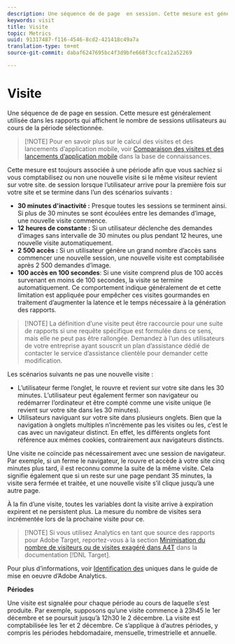 ```yaml
---
description: Une séquence de de page  en session. Cette mesure est généralement utilisée dans les rapports qui affichent le nombre de sessions utilisateurs au cours de la période sélectionnée.
keywords: visit
title: Visite
topic: Metrics
uuid: 91317487-f116-4546-8cd2-421418c49a7a
translation-type: tm+mt
source-git-commit: dabaf6247695bc4f3d9bfe668f3ccfca12a52269

---
```



# Visite

Une séquence de de page  en session. Cette mesure est généralement utilisée dans les rapports qui affichent le nombre de sessions utilisateurs au cours de la période sélectionnée.

>[!NOTE] Pour en savoir plus sur le calcul des visites et des lancements d’application mobile, voir [Comparaison des visites et des lancements d’application mobile](https://helpx.adobe.com/fr/analytics/kb/compare-visits-and-mobile-app-launches.html) dans la base de connaissances.

Cette mesure est toujours associée à une période afin que vous sachiez si vous comptabilisez ou non une nouvelle visite si le même visiteur revient sur votre site. de session lorsque l’utilisateur arrive pour la première fois sur votre site et se termine dans l’un des scénarios suivants :

* **30 minutes d&#39;inactivité :** Presque toutes les sessions se terminent ainsi. Si plus de 30 minutes se sont écoulées entre les demandes d’image, une nouvelle visite commence.
* **12 heures de  constante  :** Si un utilisateur déclenche des demandes d’images sans intervalle de 30 minutes ou plus pendant 12 heures, une nouvelle visite  automatiquement.
* **2 500 accès :** Si un utilisateur génère un grand nombre d’accès sans commencer une nouvelle session, une nouvelle visite est comptabilisée après 2 500 demandes d’image.
* **100 accès en 100 secondes**: Si une visite comprend plus de 100 accès survenant en moins de 100 secondes, la visite se termine automatiquement. Ce comportement indique généralement   de et cette limitation est appliquée pour empêcher ces visites gourmandes en traitement d’augmenter la latence et le temps nécessaire à la génération des rapports.

>[!NOTE] La définition d’une visite peut être raccourcie pour une suite de rapports si une requête spécifique est formulée dans ce sens, mais elle ne peut pas être rallongée. Demandez à l’un des utilisateurs de votre entreprise ayant souscrit un plan d’assistance dédié de contacter le service d’assistance clientèle pour demander cette modification.

Les scénarios suivants ne  pas une nouvelle visite :

* L’utilisateur ferme l’onglet, le rouvre et revient sur votre site dans les 30 minutes. L’utilisateur peut également fermer son navigateur ou redémarrer l’ordinateur et être compté comme une visite unique (le revient sur votre site dans les 30 minutes).
* Utilisateurs naviguant sur votre site dans plusieurs onglets. Bien que la navigation à onglets multiples n’incrémente pas les visites ou les, c’est le cas avec un navigateur distinct. En effet, les différents onglets font référence aux mêmes cookies, contrairement aux navigateurs distincts.

Une visite ne coïncide pas nécessairement avec une session de navigateur. Par exemple, si un ferme le navigateur, le rouvre et accède à votre site cinq minutes plus tard, il est reconnu comme la suite de la même visite. Cela signifie également que si un reste sur une page pendant 35 minutes, la visite sera fermée et traitée, et une nouvelle visite s’il clique jusqu’à une autre page.

À la fin d’une visite, toutes les variables dont la visite arrive à expiration expirent et ne persistent plus. La mesure du nombre de visites sera incrémentée lors de la prochaine visite pour ce.

>[!NOTE] Si vous utilisez Analytics en tant que source des rapports pour Adobe Target, reportez-vous à la section [Minimisation du nombre de visiteurs ou de visites exagéré dans A4T](https://marketing.adobe.com/resources/help/fr_FR/target/a4t/minimizing-inflated-visit-and-visitor-counts-a4t.html) dans la documentation [!DNL Target].

Pour plus d’informations, voir [Identification des](https://marketing.adobe.com/resources/help/fr_FR/sc/implement/visid_overview.html) uniques dans le guide de mise en oeuvre d’Adobe Analytics.

**Périodes**

Une visite est signalée pour chaque période au cours de laquelle   s’est produite. Par exemple, supposons qu’une visite commence à 23h45 le 1er décembre et se poursuit jusqu’à 12h30 le 2 décembre. La visite est comptabilisée les 1er et 2 décembre. Ce s’applique à d’autres périodes, y compris les périodes hebdomadaire, mensuelle, trimestrielle et annuelle.
